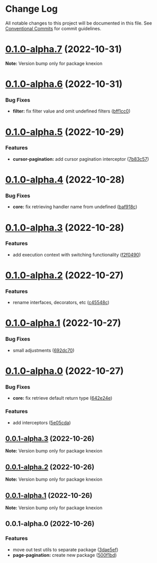 # Change Log

All notable changes to this project will be documented in this file.
See [Conventional Commits](https://conventionalcommits.org) for commit guidelines.

# [0.1.0-alpha.7](https://github.com/seedium/knexion/compare/v0.1.0-alpha.6...v0.1.0-alpha.7) (2022-10-31)

**Note:** Version bump only for package knexion





# [0.1.0-alpha.6](https://github.com/seedium/knexion/compare/v0.1.0-alpha.5...v0.1.0-alpha.6) (2022-10-31)


### Bug Fixes

* **filter:** fix filter value and omit undefined filters ([bff1cc0](https://github.com/seedium/knexion/commit/bff1cc0874ad828e32f27d38904134a7675054bd))





# [0.1.0-alpha.5](https://github.com/seedium/knexion/compare/v0.1.0-alpha.4...v0.1.0-alpha.5) (2022-10-29)


### Features

* **cursor-pagination:** add cursor pagination interceptor ([7b83c57](https://github.com/seedium/knexion/commit/7b83c571181341fc79bb8e99f41af9ada81c1b0b))





# [0.1.0-alpha.4](https://github.com/seedium/knexion/compare/v0.1.0-alpha.3...v0.1.0-alpha.4) (2022-10-28)


### Bug Fixes

* **core:** fix retrieving handler name from undefined ([baf918c](https://github.com/seedium/knexion/commit/baf918c3ef21f62e73e178ae7c1d4f6a7936f136))





# [0.1.0-alpha.3](https://github.com/seedium/knexion/compare/v0.1.0-alpha.2...v0.1.0-alpha.3) (2022-10-28)


### Features

* add execution context with switching functionality ([f2f0490](https://github.com/seedium/knexion/commit/f2f0490b84ee80458c09490b0038db9b1e165b30))





# [0.1.0-alpha.2](https://github.com/seedium/knexion/compare/v0.1.0-alpha.1...v0.1.0-alpha.2) (2022-10-27)


### Features

* rename interfaces, decorators, etc ([c45548c](https://github.com/seedium/knexion/commit/c45548cc3dceb0068842c62e1fcd9212d56dc0a4))





# [0.1.0-alpha.1](https://github.com/seedium/knexion/compare/v0.1.0-alpha.0...v0.1.0-alpha.1) (2022-10-27)


### Bug Fixes

* small adjustments ([692dc70](https://github.com/seedium/knexion/commit/692dc70bc5ec0476a2e78008ccab620d9448c830))





# [0.1.0-alpha.0](https://github.com/seedium/knexion/compare/v0.0.1-alpha.3...v0.1.0-alpha.0) (2022-10-27)


### Bug Fixes

* **core:** fix retrieve default return type ([642e24e](https://github.com/seedium/knexion/commit/642e24eb48b57864b182525c779f51b7657917f0))


### Features

* add interceptors ([5e05cda](https://github.com/seedium/knexion/commit/5e05cda674a606a75ec2df3e5a596989fb3abc01))





## [0.0.1-alpha.3](https://github.com/seedium/knexion/compare/v0.0.1-alpha.2...v0.0.1-alpha.3) (2022-10-26)

**Note:** Version bump only for package knexion





## [0.0.1-alpha.2](https://github.com/seedium/knexion/compare/v0.0.1-alpha.1...v0.0.1-alpha.2) (2022-10-26)

**Note:** Version bump only for package knexion





## [0.0.1-alpha.1](https://github.com/seedium/knexion/compare/v0.0.1-alpha.0...v0.0.1-alpha.1) (2022-10-26)

**Note:** Version bump only for package knexion





## 0.0.1-alpha.0 (2022-10-26)


### Features

* move out test utils to separate package ([3dae5ef](https://github.com/seedium/knexion/commit/3dae5ef5fe6ec3bf39be94208871f4c73baea78f))
* **page-pagination:** create new package ([500f1bd](https://github.com/seedium/knexion/commit/500f1bdc0e0a0c373f191bb19e2273f909af6ae2))
